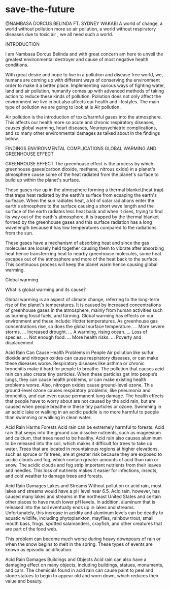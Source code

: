 # save-the-future
@NAMBASA DORCUS BELINDA FT. SYDNEY WAKABI
A world of change, a world without pollution more so air pollution, a world without respiratory diseases due to toxic air , we all need such a world.

INTRODUCTION

I am Nambasa Dorcus Belinda and with great concern am here to unveil the greatest environmental destroyer and cause of most negative health conditions.

With great desire and hope to live in a pollution and disease free world, we, humans are coming up with different ways of conserving the environment order to make it a better place. Implementing various ways of fighting water, land and air pollution, humanity comes up with advanced methods of taking action to reduce these kinds of pollution. Pollution does not only affect the environment we live in but also affects our health and lifestyles. The main type of pollution we are going to look at is Air pollution.

Air pollution is the introduction of toxic/harmful gases into the atmosphere. This affects our health more so acute and chronic respiratory diseases, causes global warming, heart diseases, Neuropsychiatric complications, and so many other environmental damages as talked about in the findings below.

FINDINGS
ENVIRONMENTAL COMPLICATIONS GLOBAL WARMING AND GREENHOUSE EFFECT

GREENHOUSE EFFECT The greenhouse effect is the process by which greenhouse gases(carbon dioxide, methane, nitrous oxide) in a planet's atmosphere cause some of the heat radiated from the planet's surface to build up within the planet's surface.

These gases rise up in the atmosphere forming a thermal blanket(heat trap) that traps heat radiated by the earth's surface from ecsaping the earth's surfeace. When the sun radiates heat, a lot of solar radiations enter the earth's atmosphere to the surface causing a short wave length and the surface of the earth radiates less heat back and when it rises, trying to find its way out of the earth's atmosphere, it is trapped by the thermal blanket formed by the greenhouse gases and this surface radiation has a long wavelength because it has low temperatures compared to the radiations from the sun.

These gases have a mechanism of absorbing heat and since the gas molecules are loosely held together causing them to vibrate after absorbing heat hence transferrring heat to nearby greenhouse molecules, some heat escapes out of the atmosphere and more of the heat back to the surface. This continuous process will keep the planet warm hence causing global warming.

Global warming

What is global warming and its cause?

Global warming is an aspect of climate change, referring to the long-term rise of the planet's temperatures. It is caused by increased concentrations of greenhouse gases in the atmosphere, mainly from human activities such as burning fossil fuels, and farming. Global warming has effects on our environment and these include: Hotter temperatures. As greenhouse gas concentrations rise, so does the global surface temperature. ... More severe storms. ... Increased drought. ... A warming, rising ocean. ... Loss of species. ... Not enough food. ... More health risks. ... Poverty and displacement

Acid Rain Can Cause Health Problems in People Air pollution like sulfur dioxide and nitrogen oxides can cause respiratory diseases, or can make these diseases worse. Respiratory diseases like asthma or chronic bronchitis make it hard for people to breathe. The pollution that causes acid rain can also create tiny particles. When these particles get into people’s lungs, they can cause health problems, or can make existing health problems worse. Also, nitrogen oxides cause ground-level ozone. This ground-level ozone causes respiratory problems, like pneumonia and bronchitis, and can even cause permanent lung damage. The health effects that people have to worry about are not caused by the acid rain, but are caused when people breathe in these tiny particles or ozone. Swimming in an acidic lake or walking in an acidic puddle is no more harmful to people than swimming or walking in clean water.

Acid Rain Harms Forests Acid rain can be extremely harmful to forests. Acid rain that seeps into the ground can dissolve nutrients, such as magnesium and calcium, that trees need to be healthy. Acid rain also causes aluminum to be released into the soil, which makes it difficult for trees to take up water. Trees that are located in mountainous regions at higher elevations, such as spruce or fir trees, are at greater risk because they are exposed to acidic clouds and fog, which contain greater amounts of acid than rain or snow. The acidic clouds and fog strip important nutrients from their leaves and needles. This loss of nutrients makes it easier for infections, insects, and cold weather to damage trees and forests.

Acid Rain Damages Lakes and Streams Without pollution or acid rain, most lakes and streams would have a pH level near 6.5. Acid rain, however, has caused many lakes and streams in the northeast United States and certain other places to have much lower pH levels. In addition, aluminum that is released into the soil eventually ends up in lakes and streams. Unfortunately, this increase in acidity and aluminum levels can be deadly to aquatic wildlife, including phytoplankton, mayflies, rainbow trout, small mouth bass, frogs, spotted salamanders, crayfish, and other creatures that are part of the food web.

This problem can become much worse during heavy downpours of rain or when the snow begins to melt in the spring. These types of events are known as episodic acidification.

Acid Rain Damages Buildings and Objects Acid rain can also have a damaging effect on many objects, including buildings, statues, monuments, and cars. The chemicals found in acid rain can cause paint to peel and stone statues to begin to appear old and worn down, which reduces their value and beauty.

